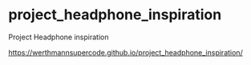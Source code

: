 # project_headphone_inspiration

Project Headphone inspiration

https://werthmannsupercode.github.io/project_headphone_inspiration/

